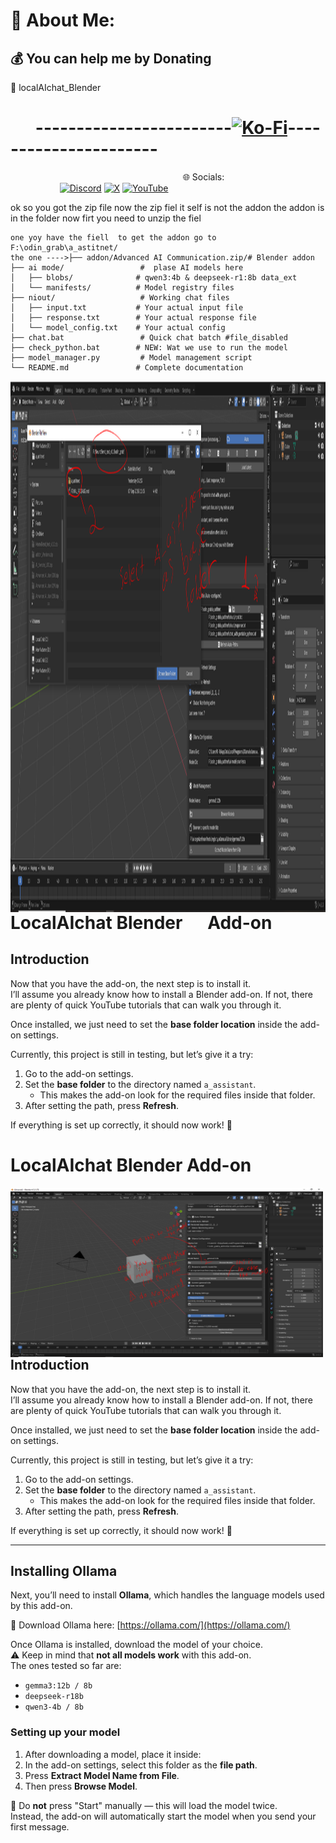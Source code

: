 # 💫 About Me:
## 💰 You can help me by Donating
🔭 localAIchat_Blender

  #                 ‎ ‎ ‎ ‎‎                                                                               ‎ ‎       ------------------------[![Ko-Fi](https://img.shields.io/badge/Ko--fi-F16061?style=for-the-badge&logo=ko-fi&logoColor=white)](https://ko-fi.com/sinbloo)---------------------- # 


‎ ‎ ‎ ‎ ‎ ‎ ‎ ‎ ‎ ‎ ‎ ‎ ‎ ‎ ‎ ‎ ‎ ‎ ‎ ‎ ‎ ‎ ‎ ‎ ‎ ‎ ‎ ‎ ‎ ‎ ‎ ‎ ‎ ‎ ‎ ‎ ‎ ‎ ‎ ‎ ‎ ‎ ‎ ‎ ‎ ‎ ‎ ‎ ‎ ‎ ‎ ‎ ‎ ‎ ‎ ‎ ‎ ‎ ‎ ‎ ‎ ‎ ‎     ‎ ‎ ‎ ‎ ‎ ‎ ‎ ‎                  ‎ ‎ ‎ ‎ ‎ ‎ ‎ ‎ ‎ ‎ ‎ ‎ ‎ 🌐 Socials:
‎ ‎ ‎ ‎ ‎ ‎ ‎ ‎ ‎ ‎ ‎ ‎ ‎ ‎ ‎ ‎ ‎ ‎ ‎ ‎ ‎ ‎ ‎ ‎ ‎ ‎ ‎ ‎ ‎ ‎ ‎ ‎ ‎ ‎ ‎ ‎ ‎ ‎ ‎ ‎ ‎ ‎ ‎ ‎ ‎ ‎ ‎ ‎ ‎ ‎ ‎ 
                                                                                                                                                ‎ ‎ ‎ ‎ ‎ ‎ ‎ ‎ ‎ ‎ ‎ ‎ ‎ ‎ ‎ ‎ ‎ ‎ ‎ ‎ ‎ ‎ ‎ ‎ ‎ ‎ ‎ ‎ ‎ ‎ ‎ ‎ ‎ ‎ ‎ ‎ ‎ ‎ ‎ ‎ ‎ ‎ ‎ ‎ ‎ ‎ ‎ ‎ ‎ ‎ ‎ ‎ ‎ ‎ ‎ ‎                                                                                           ‎ ‎ ‎ ‎ ‎ ‎ ‎ ‎ ‎ ‎ ‎ ‎ ‎ ‎ ‎ ‎ ‎ ‎ ‎ ‎ ‎ ‎ ‎ ‎ ‎ ‎ ‎ ‎ ‎ ‎ ‎ ‎ ‎ ‎ ‎ ‎ ‎ ‎ ‎ ‎ ‎ ‎ ‎ ‎ ‎ ‎ ‎ ‎ ‎ ‎ ‎ ‎ ‎‎ ‎‎[![Discord](https://img.shields.io/badge/Discord-%237289DA.svg?logo=discord&logoColor=white)](https://discord.gg/7YcZpDQZN2) [![X](https://img.shields.io/badge/X-black.svg?logo=X&logoColor=white)](https://x.com/sinbloostone) [![YouTube](https://img.shields.io/badge/YouTube-%23FF0000.svg?logo=YouTube&logoColor=white)](https://www.youtube.com/channel/UC9pZeI7EngXljcQ_eu737VQ) 


ok so you got the zip file now the zip fiel it self is not the addon 
the addon is in the folder now firt you need to unzip the fiel 
```
one yoy have the fiell  to get the addon go to 
F:\odin_grab\a_astitnet/
the one ---->├── addon/Advanced AI Communication.zip/# Blender addon 
├── ai mode/                 #  plase AI models here
│   ├── blobs/              # qwen3:4b & deepseek-r1:8b data_ext
│   └── manifests/          # Model registry files
├── niout/                   # Working chat files
│   ├── input.txt           # Your actual input file
│   ├── response.txt        # Your actual response file
│   └── model_config.txt    # Your actual config
├── chat.bat                 # Quick chat batch #file_disabled
├── check_python.bat        # NEW: Wat we use to run the model
├── model_manager.py         # Model management script
└── README.md               # Complete documentation
```

<img src="https://github.com/sin-boo/localAIchat_Blender/raw/3b9421065a7117b8530a5be4e8e39ba49e6c3913/part_1%20to%202.PNG" alt="Preview" width="600" height="850" align="left"/>


# LocalAIchat Blender ‎ ‎ ‎ ‎ ‎ Add-on

## Introduction

Now that you have the add-on, the next step is to install it.  
I’ll assume you already know how to install a Blender add-on. If not, there are plenty of quick YouTube tutorials that can walk you through it.  

Once installed, we just need to set the **base folder location** inside the add-on settings.  

Currently, this project is still in testing, but let’s give it a try:  
1. Go to the add-on settings.  
2. Set the **base folder** to the directory named `a_assistant`.  
   - This makes the add-on look for the required files inside that folder.  
3. After setting the path, press **Refresh**.  

If everything is set up correctly, it should now work! 🎉  
# LocalAIchat Blender Add-on

<img src="https://github.com/sin-boo/localAIchat_Blender/blob/3c398eaf52494eb5c9cf484766606a63da48211a/part%204.PNG" alt="Preview" width="500" align="left"/>

## Introduction

Now that you have the add-on, the next step is to install it.  
I’ll assume you already know how to install a Blender add-on. If not, there are plenty of quick YouTube tutorials that can walk you through it.  

Once installed, we just need to set the **base folder location** inside the add-on settings.  

Currently, this project is still in testing, but let’s give it a try:  
1. Go to the add-on settings.  
2. Set the **base folder** to the directory named `a_assistant`.  
   - This makes the add-on look for the required files inside that folder.  
3. After setting the path, press **Refresh**.  

If everything is set up correctly, it should now work! 🎉  

---

## Installing Ollama

Next, you’ll need to install **Ollama**, which handles the language models used by this add-on.  

🔗 Download Ollama here: [https://ollama.com/](https://ollama.com/)  

Once Ollama is installed, download the model of your choice.  
⚠️ Keep in mind that **not all models work** with this add-on.  
The ones tested so far are:  
- `gemma3:12b / 8b`  
- `deepseek-r18b`  
- `qwen3-4b / 8b`  

### Setting up your model
1. After downloading a model, place it inside:  
2. In the add-on settings, select this folder as the **file path**.  
3. Press **Extract Model Name from File**.  
4. Then press **Browse Model**.  

🚫 Do **not** press "Start" manually — this will load the model twice.  
Instead, the add-on will automatically start the model when you send your first message.  
































































